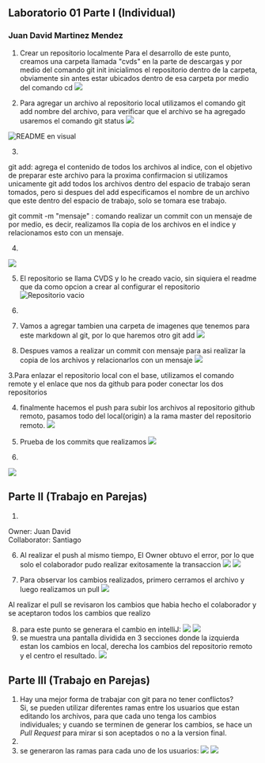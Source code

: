## Laboratorio 01 Parte I (Individual)
### Juan David Martinez Mendez
1. Crear un repositorio localmente
Para el desarrollo de este punto, creamos una carpeta llamada "cvds" en la parte de descargas y por medio del comando git init inicialimos el repositorio dentro de la carpeta, obviamente sin antes estar ubicados dentro de esa carpeta por medio del comando cd
![](/images/1.png)

2. Para agregar un archivo al repositorio local utilizamos el comando git add nombre del archivo, para verificar que el archivo se ha agregado usaremos el comando git status
![](/images/2.png)

![README en visual](/images/0.png)

3. 

git add: agrega el contenido de todos los archivos al indice, con el objetivo de preparar este archivo para la proxima confirmacion
si utilizamos unicamente git add todos los archivos dentro del espacio de trabajo seran tomados, pero si despues del add especificamos el nombre de un archivo que este dentro del espacio de trabajo, solo se tomara ese trabajo.

git commit -m "mensaje" : comando realizar un commit con un mensaje de por medio, es decir, realizamos lla copia de los archivos en el indice y relacionamos esto con un mensaje.

4.
![](/images/4.png)

5. El repositorio se llama CVDS y lo he creado vacio, sin siquiera el readme que da como opcion a crear al configurar el repositorio
![Repositorio vacio](/images/5.png)

6.

1. Vamos a agregar tambien una carpeta de imagenes que tenemos para este markdown al git, por lo que haremos otro git add
![](/images/6.1.png)

2. Despues vamos a realizar un commit con mensaje para asi realizar la copia de los archivos y relacionarlos con un mensaje
![](/images/6.2.png)

3.Para enlazar el repositorio local con el base, utilizamos el comando remote y el enlace que nos da github para poder conectar los dos repositorios

4. finalmente hacemos el push para subir los archivos al repositorio github remoto, pasamos todo del local(origin) a la rama master del repositorio remoto.
![](/images/6.4.png)

7. Prueba de los commits que realizamos
![](/images/7.png)

8.
![](/images/8.png)

## Parte II (Trabajo en Parejas)
1. 
Owner: Juan David\
Collaborator: Santiago 

6. Al realizar el push al mismo tiempo, El Owner obtuvo el error, por lo que solo el colaborador pudo realizar exitosamente la transaccion
![](/images/parte2_6.png)
![](/images/parte2_6_1.png)

7. Para observar los cambios realizados, primero cerramos el archivo y luego realizamos un pull
![](/images/parte2_62.png)

Al realizar el pull se revisaron los cambios que habia hecho el colaborador y se aceptaron todos los cambios que realizo

8. para este punto se generara el cambio en intelliJ:
![](/images/parte2_8_1.PNG)
![](/images/parte2_8.png)
9. se muestra una pantalla dividida en 3 secciones donde la izquierda estan los cambios en local, derecha los cambios del repositorio remoto y el centro el resultado.
![](/images/merge_intellij.png)

## Parte III (Trabajo en Parejas)
1. Hay una mejor forma de trabajar con git para no tener conflictos?\
Si, se pueden utilizar diferentes ramas entre los usuarios que estan editando los archivos, para que cada uno tenga los cambios individuales;
 y cuando se terminen de generar los cambios, se hace un _Pull Request_ para mirar si son aceptados o no a la version final.
2. 
3. se generaron las ramas para cada uno de los usuarios:
![](images/ramaJuan.png)
![](images/ramaGualdron.png)
